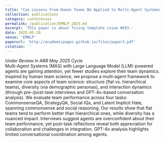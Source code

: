 ```yaml
---
title: "Can Lessons From Human Teams Be Applied to Multi-Agent Systems?The Role of Structure, Diversity, and Interaction Dynamics"
collection: publications
category: conferences
permalink: /publication/EMNLP_2025.md
excerpt: 'This paper is about fixing template issue #693.'
date: 2025-05-20
venue: 'EMNLP'
paperurl: 'http://academicpages.github.io/files/paper3.pdf'
citation: ''
---
```


*Under Review in ARR May 2025 Cycle*
<br>
Multi-Agent Systems (MAS) with Large Language Model (LLM)-powered agents are gaining attention, yet fewer studies explore their team dynamics. Inspired by human team science, we propose a multi-agent framework to examine core aspects of team science: structure (flat vs. hierarchical teams), diversity (via demographic personas), and interaction dynamics (through pre-/post-task interviews and GPT-4o-based conversation analysis). We evaluate team performance across four tasks: CommonsenseQA, StrategyQA, Social IQa, and Latent Implicit Hate, spanning commonsense and social reasoning. Our results show that flat teams tend to perform better than hierarchical ones, while diversity has a nuanced impact. 
Interviews suggest agents are overconfident about their team performance, yet post-task reflections reveal both appreciation for collaboration and challenges in integration.
GPT-4o analysis highlights limited conversational coordination among agents.

